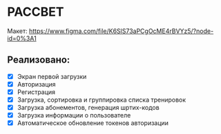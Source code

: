 # РАССВЕТ
Макет: https://www.figma.com/file/K6SlS73aPCgOcME4rBVYz5/?node-id=0%3A1

## Реализовано:
- [x] Экран первой загрузки
- [x] Авторизация
- [x] Регистрация
- [x] Загрузка, сортировка и группировка списка тренировок
- [x] Загрузка абонементов, генерация шртих-кодов
- [x] Загрузка информации о пользователе
- [x] Автоматическое обновление токенов авторизации